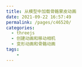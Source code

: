 ```yaml
---
title: 从模型中加载骨骼蒙皮动画
date: 2021-09-22 16:57:49
permalink: /pages/c46520/
categories:
  - threejs
  - 创建动画和移动相机
  - 变形动画和骨骼动画
tags:
    -
---
```

<style lang="stylus" scoped>
    #three1{
        width:900px;
        height:600px;
        position:relative;
    }
    a {
      color: #f00;
    }
    .no-pointer-events {
      pointer-events: none;
    }
    .control-disabled {
      color: #888;
      text-decoration: line-through;
    }
</style>
<template>
    <div id="three1"></div>
</template>

<script>
import * as THREE from 'three/build/three.module.js';
import * as dat from '../../@js/dat.gui.js'
import Stats from '../../@js/stats.js'
import { GLTFLoader } from 'three/examples/jsm/loaders/GLTFLoader.js'

let container, scene, renderer, camera, stats;
let model, skeleton, mixer, clock;

const crossFadeControls = []

let idleAction, walkAction, runAction;
let idleWeight, walkWeight, runWeight;
let actions, settings;

let singleStepMode = false
let sizeOfNextStep = 0;

function init() {
  container = document.getElementById('three1')

  camera = new THREE.PerspectiveCamera(45, container.clientWidth / container.clientHeight, 1, 100)
  camera.position.set(1,2,-3)
  camera.lookAt(0,1,0)

  clock = new THREE.Clock()

  scene = new THREE.Scene()
  scene.background = new THREE.Color(0xa0a0a0)
  scene.fog = new THREE.Fog(0xa0a0a0, 10, 50)

  const hemiLight = new THREE.HemisphereLight( 0xffffff, 0x444444)
  hemiLight.position.set(0,20,0)
  scene.add(hemiLight)

  const dirLight = new THREE.DirectionalLight( 0xffffff )
  dirLight.position.set(-3, 10, -10)
  dirLight.castShadow = true
  dirLight.shadow.camera.top = 2
  dirLight.shadow.camera.bottom = -2
  dirLight.shadow.camera.left = -2
  dirLight.shadow.camera.right = 2
  dirLight.shadow.camera.near = 0.1
  dirLight.shadow.camera.far = 40
  scene.add(dirLight)

  //  scene.add(new THREE.CameraHelper(dirLight.shadow.camera))
  // ground

  const mesh =  new THREE.Mesh(new THREE.PlaneGeometry(100, 100), new THREE.MeshPhongMaterial({color: 0x999999, depthWrite: false}))
  mesh.rotation.x = -Math.PI / 2
  mesh.receiveShadow = true
  scene.add(mesh)

  const loader = new GLTFLoader()
  loader.load('/daodao-knowledge/models/gltf/Soldier.glb',function( gltf) {
    console.log(gltf, 'gltf')
    model = gltf.scene;
    scene.add(model)

    model.traverse(function(object) {
      if(object.isMesh) {
        object.castShadow = true
      }
    })

    // 骨骼helper
    skeleton = new THREE.SkeletonHelper(model)
    skeleton.visible = false
    scene.add(skeleton)

    //创建控制面板
    createPanel()

    //获取animations    
    const animations = gltf.animations

    //创建AnimationMixer
    mixer = new THREE.AnimationMixer(model)

    //分别拿到三个动画Action
    idleAction = mixer.clipAction(animations[0])
    walkAction = mixer.clipAction(animations[3])
    runAction = mixer.clipAction(animations[1])

    actions = [idleAction, walkAction, runAction]

    activateAllActions()

    animate()
  })

  renderer = new THREE.WebGLRenderer({antialias: true})
  renderer.setPixelRatio(window.devicePixelRatio)
  renderer.setSize(container.clientWidth, container.clientHeight)
  renderer.outputEncoding = THREE.sRGBEncoding
  renderer.shadowMap.enabled = true
  container.appendChild(renderer.domElement)

  stats = new Stats(0,container)
  container.appendChild(stats.dom)
}

function createPanel() {
  const panel = new dat.GUI({width:310},container)

  const folder1 = panel.addFolder('显示隐藏')
  const folder2 = panel.addFolder('动画/停止')
  const folder3 = panel.addFolder('暂停/单步')
  const folder4 = panel.addFolder('Crossfading')
  const folder5 = panel.addFolder('权重')
  const folder6 = panel.addFolder('General Speed')

  settings = {
    '显示模型': true,
    '显示骨架': false,
    '停止所有动画': deactivateAllActions,
    '启动所有动画': activateAllActions,
    '暂停/继续': pauseContinue,
    '单步动画': toSingleStepMode,
    '单步步幅时间':0.05,
    '从走动到静止': function() {
      prepareCrossFade( walkAction, idleAction, 1.0 )
    },
    '从静止到走动':function() {
      prepareCrossFade( idleAction, walkAction, 0.5)
    },
    '从走动到跑步':function() {
      prepareCrossFade( walkAction, runAction, 2.5)
    },
    '从跑步到走路':function(){
      prepareCrossFade( runAction, walkAction, 5.0)
    },
    '使用默认间隔时间': true,
    '用户设定间隔时间':3.5,
    '静止动画权重': 0.0,
    '走路动画权重':1.0,
    '跑步动画权重': 0.0,
    '时间比例': 1.0
  }

  folder1.add(settings, '显示模型').onChange(showModel)
  folder1.add(settings, '显示骨架').onChange(showSkeleton)
  folder2.add(settings, '停止所有动画')
  folder2.add(settings, '启动所有动画')
  folder3.add(settings, '暂停/继续')
  folder3.add(settings, '单步动画')
  folder3.add(settings, '单步步幅时间', 0.01, 0.1, 0.001)
  crossFadeControls.push(folder4.add(settings, '从走动到静止'))
  crossFadeControls.push(folder4.add(settings, '从静止到走动'))
  crossFadeControls.push(folder4.add(settings, '从走动到跑步'))
  crossFadeControls.push(folder4.add(settings, '从跑步到走路'))
  folder4.add(settings, '使用默认间隔时间')
  folder4.add(settings, '用户设定间隔时间', 0, 10, 0.01)
  folder5.add(settings, '静止动画权重',0.0,1.0,0.01).listen().onChange(function(weight) {
    setWeight(idleAction,weight)
  })
  folder5.add(settings, '走路动画权重',0.0,1.0,0.01).listen().onChange(function(weight) {
    setWeight(walkAction,weight)
  })
  folder5.add(settings, '跑步动画权重',0.0,1.0,0.01).listen().onChange(function(weight) {
    setWeight(runAction,weight)
  })
  folder6.add(settings, '时间比例',0.0,1.5,0.01).onChange(modifyTimeScale)

  folder1.open()
  folder2.open()
  folder3.open()
  folder4.open()
  folder5.open()
  folder6.open()

  crossFadeControls.forEach( function (control) {
    control.classList1 = control.domElement.parentElement.parentElement.classList
    control.classList2 = control.domElement.previousElementSibling.classList

    control.setDisabled = function() {
      control.classList1.add('no-pointer-events')
      control.classList2.add('control-disabled')
    }

    control.setEnabled = function() {
      control.classList1.remove('no-pointer-events')
      control.classList2.remove('control-disabled')
    }
  })
}

function showModel(visibility) {
  model.visible = visibility
}

function showSkeleton(visibility) {
  skeleton.visible = visibility
}

function modifyTimeScale(speed) {
   mixer.timeScale = speed
} 

function deactivateAllActions() {
  actions.forEach(function(action) {
    action.stop()
  })
}

function activateAllActions() {
  setWeight(idleAction, settings['静止动画权重'])
  setWeight(walkAction, settings['走路动画权重'])
  setWeight(runAction, settings['跑步动画权重'])

  actions.forEach(function (action) {
    action.play()
  })
}

function pauseContinue() {
  //如果是单步模式
  if(singleStepMode) {
    //先取消单步模式
    singleStepMode = false
    //然后继续所有动画
    unPauseAllActions()
  }else {
    //根据idleAction有没有暂停来判断所有动画的状态
    if(idleAction.paused) {
      //继续
      unPauseAllActions()
    }else{
      //暂停
      pauseAllActions()
    }
  }
}

function pauseAllActions() {
  actions.forEach( function (action) {
    action.paused = true
  })
}

function unPauseAllActions() {
  actions.forEach(function (action) {
    action.paused = false
  })
}

function toSingleStepMode() {
  //首先动画不能是暂停的，都要启动起来
  unPauseAllActions()
  //设置完这些参数后在animation方法中走完剩下的单步逻辑
  singleStepMode = true
  sizeOfNextStep = settings['单步步幅时间']
}

function prepareCrossFade(startAction, endAction, defaultDuration) {
  // Switch default / custom crossfade duration(according to the user's choice)
  // 改变淡入淡出的时间根据用户传入的 defaultDuration
  const duration = setCrossFadeDuration(defaultDuration)

  // Make sure that we don't go on in singleStep, and that all actions are unpaused
  // 确保不是单步模式，模型动画没有暂停
  singleStepMode = false
  unPauseAllActions()

  //If the current action is 'idle'(duration 4 sec),execute the crossfade immediately;
  //else wait until the current action has finished its current loop
  // 如果现在的动画是静止中，就立刻切换，如果是别的，就等当前的动画循环结束后再切换
  if(startAction === idleAction) {
    executeCrossFade(startAction, endAction, duration)
  }else{
    synchonizeCrossFade(startAction,endAction,duration)
  }
}

function setCrossFadeDuration(defaultDuration) {
  // Switch default crossfade duration <-> custom crossfade duration
  // 如果使用默认间隔时间勾选了，那就使用默认的，如果没有勾选，就使用用户自己选的时间
  if(settings['使用默认间隔时间']) {
    return defaultDuration
  }else{
    return settings['用户设定间隔时间']
  }
}

function synchonizeCrossFade(startAction, endAction, duration) {
  mixer.addEventListener('loop',onLoopFinished)

  function onLoopFinished(event) {
    if(event.action === startAction) {
      mixer.removeEventListener('loop',onLoopFinished)
      executeCrossFade(startAction,endAction,duration)
    }
  }
}

function executeCrossFade(startAction, endAction, duration) {
  // Not only the start action, but also the end action must get weight of 1 before fading
  // (concerning the start action this is already guaranteed in this place)
  // 不仅仅是startAction, endAction的权重也要设置成1，然后endAction的时间也置零
  setWeight(endAction,1)
  endAction.time = 0

  //Crossfade with wraping - you can also try without warping by setting the third parameter to false
  /**
  在传入的时间段内, 让此动作淡出（fade out），同时让另一个动作淡入。此方法可链式调用。

  如果warpBoolean值是true, 额外的 warping (时间比例的渐变)将会被应用。

  说明: 与 fadeIn/fadeOut一样, 淡入淡出动作开始/结束时的权重是1.
  */
  startAction.crossFadeTo(endAction, duration, true)
}

// This function is needed, since animationAction.crossFadeTo() disables its start action an set
// the start action's timeScale to ((start animation's duration) / (end animation's duration))

function setWeight(action, weight) {
  action.enabled = true
  /**

  设置时间比例（timeScale）以及停用所有的变形)。 此方法可以链式调用。

  如果暂停 （paused）值为false, 有效的时间比例(一个内部属性) 也会被设为该值; 否则有效时间比例 (直接影响当前动画 将会被设为0.

  说明: 如果时间比例.timeScale 被此方法设为0，暂停值paused不会被自动改为true。

  时间(time)的比例因子. 值为0时会使动画暂停。值为负数时动画会反向执行。默认值是1。

  */
  action.setEffectiveTimeScale(1)
  /**
  设置权重（weight）以及停止所有淡入淡出。该方法可以链式调用。

  如果启用属性（enabled）为true, 那么有效权重(一个内部属性) 也会被设为该值; 否则有效权重 (直接影响当前动画)将会被设为0.

  说明: 如果该方法将权重weight值设为0，启用值enabled不会被自动改为false。

  动作的影响程度 (取值范围[0, 1]). 0 (无影响)到1（完全影响）之间的值可以用来混合多个动作。默认值是1
  */
  action.setEffectiveWeight(weight)
}

// Called by the render loop
function updateWeightSliders() {
  settings['静止动画权重'] = idleWeight
  settings['走路动画权重'] = walkWeight
  settings['跑步动画权重'] = runWeight
}

// Called by the render loop
function updateCrossFadeControls() {
  crossFadeControls.forEach(function(control) {
    control.setDisabled()
  })
  if(idleWeight === 1 && walkWeight === 0 && runWeight === 0) {
    crossFadeControls[1].setEnabled()
  }
  if(idleWeight === 0 && walkWeight === 1 && runWeight === 0) {
    crossFadeControls[0].setEnabled()
    crossFadeControls[2].setEnabled()
  }
  if(idleWeight === 0 && walkWeight === 0 && runWeight === 1) {
    crossFadeControls[3].setEnabled()
  }
}

function animate() {
  //render loop
  requestAnimationFrame(animate)

  idleWeight = idleAction.getEffectiveWeight()
  walkWeight = walkAction.getEffectiveWeight()
  runWeight = runAction.getEffectiveWeight()

  // Update the panel values if weights are modified from "outside"(by crossfadings)
  // 更新面板上的权重值，因为crossfading也会改变权重

  updateWeightSliders()

  // Enable/disable crossfade controls according to current weight values

  updateCrossFadeControls()

  // Get the time elapsed since the last frame, used for mixer update(if not in single step mode)
  // 获取自 oldTime 设置后到当前的秒数。 同时将 oldTime 设置为当前时间。
  let mixerUpdateDelta = clock.getDelta()

  // If in single step mode, make one step and then do nothing (until the user clicks again)
  // 如果是单步模式，就只动一步，然后sizeOfNextStep会变成0，动画就不会再更新了，除非再按一次

  if (singleStepMode) {
    mixerUpdateDelta = sizeOfNextStep
    sizeOfNextStep = 0
  }

  // update the animation mixer, the stats panel, and render this frame
  // 推进混合器时间并更新动画
  mixer.update(mixerUpdateDelta)

  stats.update()

  renderer.render(scene, camera)
}

export default {
  mounted() {
    init()
  }
}
</script>